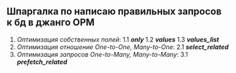 ## Шпаргалка по написаю правильных запросов к бд в джанго ОРМ

1. _Оптимизация собственных полей_:
   1.1 **_only_**
   1.2 **_values_**
   1.3 **_values_list_**
2. _Оптимизация отношение One-to-One, Many-to-One_:
   2.1 **_select_related_**
3. _Оптимизация запросов One-to-Many, Many-to-Many_:
   3.1 **_prefetch_related_**
